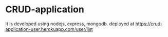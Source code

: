 # CRUD-application

It is developed using nodejs, express, mongodb. deployed at https://crud-application-user.herokuapp.com/user/list
